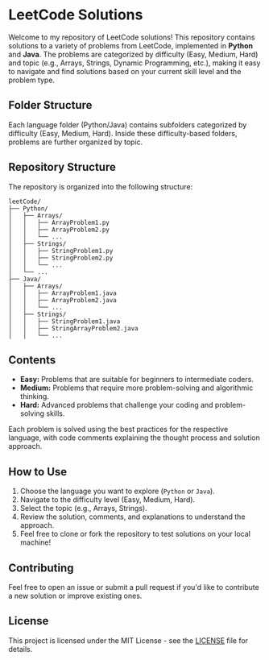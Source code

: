 # LeetCode Solutions

Welcome to my repository of LeetCode solutions! This repository contains solutions to a variety of problems from LeetCode, implemented in **Python** and **Java**. The problems are categorized by difficulty (Easy, Medium, Hard) and topic (e.g., Arrays, Strings, Dynamic Programming, etc.), making it easy to navigate and find solutions based on your current skill level and the problem type.

## Folder Structure

Each language folder (Python/Java) contains subfolders categorized by difficulty (Easy, Medium, Hard). Inside these difficulty-based folders, problems are further organized by topic.


## Repository Structure

The repository is organized into the following structure:
```
leetCode/
├── Python/
│   ├── Arrays/
│   │   ├── ArrayProblem1.py
│   │   ├── ArrayProblem2.py
│   │   └── ...
│   ├── Strings/
│   │   ├── StringProblem1.py
│   │   ├── StringProblem2.py
│   │   └── ...
│   └── ...
├── Java/
│   ├── Arrays/
│   │   ├── ArrayProblem1.java
│   │   ├── ArrayProblem2.java
│   │   └── ...
│   ├── Strings/
│   │   ├── StringProblem1.java
│   │   ├── StringArrayProblem2.java
│   │   └── ...
```

## Contents

- **Easy:** Problems that are suitable for beginners to intermediate coders.
- **Medium:** Problems that require more problem-solving and algorithmic thinking.
- **Hard:** Advanced problems that challenge your coding and problem-solving skills.

Each problem is solved using the best practices for the respective language, with code comments explaining the thought process and solution approach.

## How to Use

1. Choose the language you want to explore (`Python` or `Java`).
2. Navigate to the difficulty level (Easy, Medium, Hard).
3. Select the topic (e.g., Arrays, Strings).
4. Review the solution, comments, and explanations to understand the approach.
5. Feel free to clone or fork the repository to test solutions on your local machine!

## Contributing

Feel free to open an issue or submit a pull request if you'd like to contribute a new solution or improve existing ones.

## License

This project is licensed under the MIT License - see the [LICENSE](LICENSE) file for details.
